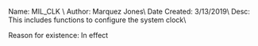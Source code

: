 Name: MIL_CLK \\
Author: Marquez Jones\\
Date Created: 3/13/2019\\
Desc: This includes functions to configure the system clock\\

Reason for existence: In effect






